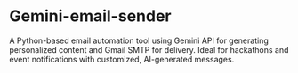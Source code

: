 # Gemini-email-sender
A Python-based email automation tool using Gemini API for generating personalized content and Gmail SMTP for delivery. Ideal for hackathons and event notifications with customized, AI-generated messages.
